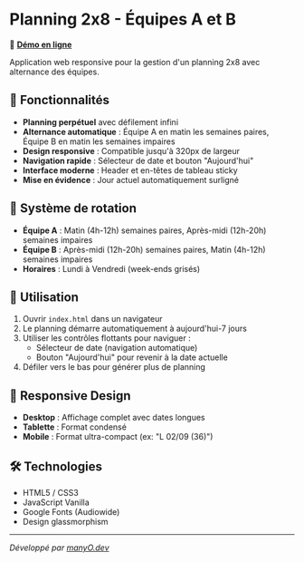# Planning 2x8 - Équipes A et B

🔗 **[Démo en ligne](https://nicowithmanyo.github.io/Alex-2x8/)**

Application web responsive pour la gestion d'un planning 2x8 avec alternance des équipes.

## 🚀 Fonctionnalités

- **Planning perpétuel** avec défilement infini
- **Alternance automatique** : Équipe A en matin les semaines paires, Équipe B en matin les semaines impaires
- **Design responsive** : Compatible jusqu'à 320px de largeur
- **Navigation rapide** : Sélecteur de date et bouton "Aujourd'hui"
- **Interface moderne** : Header et en-têtes de tableau sticky
- **Mise en évidence** : Jour actuel automatiquement surligné

## 📅 Système de rotation

- **Équipe A** : Matin (4h-12h) semaines paires, Après-midi (12h-20h) semaines impaires
- **Équipe B** : Après-midi (12h-20h) semaines paires, Matin (4h-12h) semaines impaires
- **Horaires** : Lundi à Vendredi (week-ends grisés)

## 🎯 Utilisation

1. Ouvrir `index.html` dans un navigateur
2. Le planning démarre automatiquement à aujourd'hui-7 jours
3. Utiliser les contrôles flottants pour naviguer :
   - Sélecteur de date (navigation automatique)
   - Bouton "Aujourd'hui" pour revenir à la date actuelle
4. Défiler vers le bas pour générer plus de planning

## 📱 Responsive Design

- **Desktop** : Affichage complet avec dates longues
- **Tablette** : Format condensé
- **Mobile** : Format ultra-compact (ex: "L 02/09 (36)")

## 🛠️ Technologies

- HTML5 / CSS3
- JavaScript Vanilla
- Google Fonts (Audiowide)
- Design glassmorphism

---

*Développé par [manyO.dev](https://manyo.dev)*